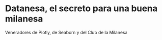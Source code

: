 # Datanesa, el secreto para una buena milanesa

Veneradores de Plotly, de Seaborn y del Club de la Milanesa
